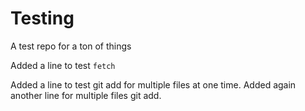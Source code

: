 # Testing
A test repo for a ton of things

Added a line to test `fetch`

Added a line to test git add for multiple files at one time.
Added again another line for multiple files git add.